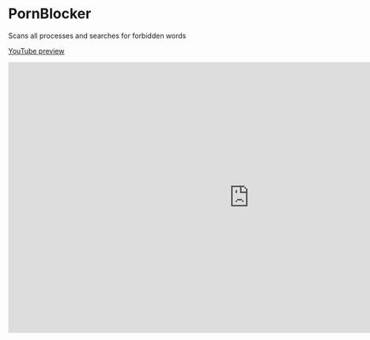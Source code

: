 # PornBlocker
Scans all processes and searches for forbidden words

[YouTube preview](https://youtu.be/hCuPF39Sjso)
<iframe width="974" height="548" src="https://www.youtube.com/embed/hCuPF39Sjso" frameborder="0" allow="accelerometer; autoplay; encrypted-media; gyroscope; picture-in-picture" allowfullscreen></iframe>

